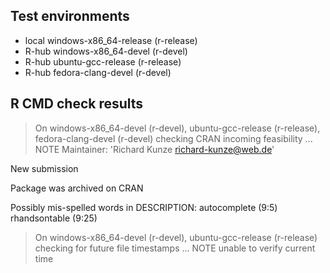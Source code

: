 ## Test environments
- local windows-x86_64-release (r-release)
- R-hub windows-x86_64-devel (r-devel)
- R-hub ubuntu-gcc-release (r-release)
- R-hub fedora-clang-devel (r-devel)

## R CMD check results
> On windows-x86_64-devel (r-devel), ubuntu-gcc-release (r-release), fedora-clang-devel (r-devel)
  checking CRAN incoming feasibility ... NOTE
  Maintainer: 'Richard Kunze <richard-kunze@web.de>'
  
  New submission
  
  Package was archived on CRAN
  
  Possibly mis-spelled words in DESCRIPTION:
    autocomplete (9:5)
    rhandsontable (9:25)

> On windows-x86_64-devel (r-devel), ubuntu-gcc-release (r-release)
  checking for future file timestamps ... NOTE
  unable to verify current time
